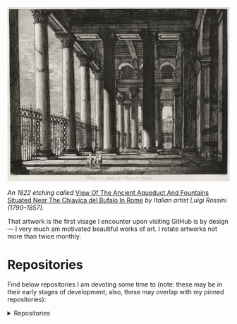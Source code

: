 <!-- ## Aesthetics -->


![View Of The Ancient Aqueduct And Fountains Situated Near The Chiavica del Bufalo In Rome,  Luigi Rossini, 1822](https://github.com/AFg6K7h4fhy2/AFg6K7h4fhy2/raw/main/assets/profile_images/View_Of_The_Ancient_Aquaduct_And_Fountains_Situated_Near_The_Chiavica_del_Bufalo_In_Rome.jpg)

_An 1822 etching called_ [View Of The Ancient Aqueduct And Fountains Situated Near The Chiavica del Bufalo In Rome](https://www.metmuseum.org/art/collection/search/400234) _by Italian artist Luigi Rossini (1790–1857)._

<!-- ![Aurora Borealis, Frederic Edwin Church (1826–1900)](https://github.com/AFg6K7h4fhy2/AFg6K7h4fhy2/raw/main/assets/profile_images/Aurora_Borealis_Frederic_Edwin_Church_1865_Oil_On_Canvas_Romanticism.jpg)


_An 1865 oil on canvas [painting](https://en.wikipedia.org/wiki/Aurora_Borealis_(painting)) called_ Aurora Borealis _by [Frederic Edwin Church](https://en.wikipedia.org/wiki/Frederic_Edwin_Church) (1826–1900)_. -->


That artwork is the first visage I encounter upon visiting GitHub is by design — I very much am motivated beautiful works of art. I rotate artworks not more than twice monthly.

<!-- # Context

I consider myself a _data scientist_.

> _Data Scientist: Person who is better at statistics than any software engineer and better software engineering than any statistician._
>
> —Josh Wills
>

I perceive my skills as being more aligned with this variant of the above quote:

> _Data Scientist: Person who is worse at statistics than any statistician and worse at software engineering than any software engineer._

I work for the [Center for Forecasting and Outbreak Analytics](https://www.cdc.gov/forecast-outbreak-analytics/index.html) (CFA) [March 2023-Present].

![](https://komarev.com/ghpvc/?username=AFg6K7h4fhy2&color=yellow&style=for-the-badge&label=NON-UNIQUE_VISITS)

# Communication

I operate by [^crocker]

<details markdown=1>
<summary>
Crocker's Rules
</summary>

> Declaring yourself to be operating by "Crocker's Rules" means that other people are allowed to optimize their messages for information, not for being nice to you.  Crocker's Rules means that you have accepted full responsibility for the operation of your own mind - if you're offended, it's your fault.  Anyone is allowed to call you a moron and claim to be doing you a favor.  (Which, in point of fact, they would be.  One of the big problems with this culture is that everyone's afraid to tell you you're wrong, or they think they have to dance around it.)  Two people using Crocker's Rules should be able to communicate all relevant information in the minimum amount of time, without paraphrasing or social formatting.  Obviously, don't declare yourself to be operating by Crocker's Rules unless you have that kind of mental discipline.
>
> Note that Crocker's Rules does not mean you can insult people; it means that other people don't have to worry about whether they are insulting you.  Crocker's Rules are a discipline, not a privilege.  Furthermore, taking advantage of Crocker's Rules does not imply reciprocity.  How could it?  Crocker's Rules are something you do for yourself, to maximize information received - not something you grit your teeth over and do as a favor.
>
> "Crocker's Rules" are named after Lee Daniel Crocker.
</details>

[^crocker]: For more information on Crocker's Rules, see [the original formulation](http://sl4.org/crocker.html) and [the LessWrong explanation](https://www.lesswrong.com/tag/crockers-rules).

Any feedback is appreciated. If you have something to critique about me or my work or something to tell me, please [make an issue here](https://github.com/AFg6K7h4fhy2/AFg6K7h4fhy2/issues) or in the specific repository you have comments on. I can also be contacted at (my profile name) (at) (proton) (dot) (me). As far as roasts go, [this AI bot](https://github-roast.pages.dev/) critiqued any earlier version of my profile...which I am taking as feedback:

<details markdown=1>
<summary>
A Roasting Of My Profile
</summary>

> Well, well, well, if it isn't the enigma of GitHub! "upx3—TM (CFA)"? Is that a name or a failed CAPTCHA test? With a bio as bland as plain toast and just a few followers, it seems like you're trying to forecast your own social life—spoiler alert: it's not looking good.
>
> You’re a Data Scientist at the CDC, yet the only thing your repositories seem to be good at is collecting dust. I see you’ve dabbled in Python, JAX, and NumPyro; too bad your coding skills are hiding away like your personality. And what’s with the fascination with paleontology and global catastrophic risk? Are you trying to model not just diseases but your own social extinction?
>
> Your readme looks more like an art critique than a professional introduction. Maybe instead of allocating your time to creating personal templates that even you can’t be bothered to star, you could take a moment to autocorrect your ambition into something a little less… unfocused?
>
> But hey, kudos for the “good health” wishes at the end—because clearly, you have plenty of time to ponder life choices while your code sits idle. Here’s hoping your next repo has as much personality as the artwork you’re so proud of.
</details> -->

# Repositories

Find below repositories I am devoting some time to (note: these may be in their early stages of development; also, these may overlap with my pinned repositories):

<details markdown=1>
<summary>
Repositories
</summary>

| Repository &emsp;| Description |
|:---|:---|
| [`paleo-utils`](https://github.com/AFg6K7h4fhy2/Paleo-Utils) | Tools for the author to facilitate various tasks in paleontological work, including specimen labels, systematics organization, measurement grids, and imaging utilities.  |
| [`genetic-evolution-tournament`](https://github.com/AFg6K7h4fhy2/Genetic-Evolution-Tournament) | The Genetic Evolution Tournament (GET) is a Metaculus human judgment forecasting tournament that aims to generate forecasts and scenario regarding the use of DNA and reproductive technologies on humans for treatment and enhancement.  |
| [`forecasttools-py`](https://github.com/CDCgov/forecasttools-py) | A Python package for common pre- and post-processing operations done by CFA Predict for short term forecasting, nowcasting, and scenario modeling.  |
</details>


<!-- # Varia

<details markdown=1>

<summary>
Some Quotes
</summary>

> _Organisms are born; man is made._
>
> J. D. Bernal, 1929

...

> _If some future organisms found the remains of humans only as fossils, it would not be astonished. It would place them with the monkeys; its peculiarity would only be in its bipedal gait, but bipedalism would have already been recognized as a common form of locomotion. The abnormally swollen, bubbled-up brain-capsule might draw attention; but it would hardly be evident from physiology alone that this was the species that transformed the planet in a way unlike any other in the billions of years of life's history._
>
> —Adolf Remane, 1971

...

> _If you can't explain something simply, you don't understand it well enough._
>
> —Albert Einstein

</details>


<details markdown=1>

<summary>
Some Selected Wisdom
</summary>


From _The Art Of Worldly Wisdom_ (1653) by Baltasar Gracian; translated (1892) by Joseph Jacobs. The below consists of a sample of those entries the author believes most important to his work.

> xi Cultivate those who can teach you.
>
> Let friendly intercourse be a school of knowledge, and culture be taught through conversation: thus you make your friends your teachers and mingle the pleasures of conversation with the advantages of instruction. Sensible persons thus enjoy alternating pleasures: they reap applause for what they say, and gain instruction from what they hear. We are always attracted to others by our own interest, but in this case it is of a higher kind. Wise men frequent the houses of great noblemen not because they are temples of vanity, but as theatres of good breeding. There be gentlemen who have the credit of worldly wisdom, because they are not only themselves oracles of all nobleness by their example and their behaviour, but those who surround them form a well-bred academy of worldly wisdom of the best and noblest kind.

...

> xii Nature and Art:
>
> material and workmanship. There is no beauty unadorned and no excellence that would not become barbaric if it were not supported by artifice: this remedies the evil and improves the good. Nature scarcely ever gives us the very best; for that we must have recourse to art. Without this the best of natural dispositions is uncultured, and half is lacking to any excellence if training is absent. Everyone has something unpolished without artificial training, and every kind of excellence needs some polish.

...


> xviii Application and Ability.
>
> There is no attaining eminence without both, and where they unite there is the greatest eminence. Mediocrity obtains more with application than superiority without it. Work is the price which is paid for reputation. What costs little is little worth. Even for the highest posts it is only in some cases application that is wanting, rarely the talent. To prefer moderate success in great things than eminence in a humble post has the excuse of a generous mind, but not so to be content with humble mediocrity when you could shine among the highest. Thus nature and art are both needed, and application sets on them the seal.


...



> xxiv Keep the Imagination under Control,
>
> sometimes correcting, sometimes assisting it. For it is all-important for our happiness, and even sets the reason right. It can tyrannise, and is not content with looking on, but influences and even often dominates life, causing it to be happy or burdensome according to the folly to which it leads. For it makes us either contented or discontented with ourselves. Before some it continually holds up the penalties of action, and becomes the mortifying lash of these fools. To others it promises happiness and adventure with blissful delusion. It can do all this unless the most prudent self-control keeps it in subjection.


...



> xxxv Think over Things, most over the most Important.
>
> All fools come to grief from want of thought. They never see even the half of things, and as they do not observe their own loss or gain, still less do they apply any diligence to them. Some make much of what imports little and little of much, always weighing in the wrong scale. Many never lose their common sense because they have none to lose. There are matters which should be observed with the closest attention of the mind, and thenceforth kept in its lowest depths. The wise man thinks over everything, but with a difference, most profoundly where there is some profound difficulty, and thinks that perhaps there is more in it than he thinks. Thus his comprehension extends as far as his apprehension.


...



> xlix Observation and Judgment.
>
> A man with these rules things, not they him. He sounds at once the profoundest depths; he is a phrenologist by means of physiognomy. On seeing a person he understands him and judges of his inmost nature. From a few observations he deciphers the most hidden recesses of his nature. Keen observation, subtle insight, judicious inference: with these he discovers, notices, grasps, and comprehends everything.

...


> liii Diligent and Intelligent.
>
> Diligence promptly executes what intelligence slowly excogitates. Hurry is the failing of fools; they know not the crucial point and set to work without preparation. On the other hand, the wise more often fail from procrastination; foresight begets deliberation, and remiss action often nullifies prompt judgment. Celerity is the mother of good fortune. He has done much who leaves nothing over till tomorrow. _Festina lente_ is a royal motto.


...


> lvii Slow and Sure.
>
> Early enough if well. Quickly done can be quickly undone. To last an eternity requires an eternity of preparation. Only excellence counts; only achievement endures. Profound intelligence is the only foundation for immortality. Worth much costs much. The precious metals are the heaviest.

...



> lix Finish off well.
>
> In the house of Fortune, if you enter by the gate of pleasure, you must leave by that of sorrow and vice versâ. You ought therefore to think of the finish, and attach more importance to a graceful exit than to applause on entrance. 'Tis the common lot of the unlucky to have a very fortunate outset and a very tragic end. The important point is not the vulgar applause on entrance—that comes to nearly all—but the general feeling at exit. Few in life are felt to deserve an encore. Fortune rarely accompanies anyone to the door: warmly as she may welcome the coming, she speeds but coldly the parting guest.


...



> lxxviii The Art of undertaking Things.
>
> Fools rush in through the door; for folly is always bold. The same simplicity which robs them of all attention to precautions deprives them of all sense of shame at failure. But prudence enters with more deliberation. Its forerunners are caution and care; they advance and discover whether you can also advance without danger. Every rush forward is freed from danger by caution, while fortune sometimes helps in such cases. Step cautiously where you suspect depth. Sagacity goes cautiously forward while precaution covers the ground. Nowadays there are unsuspected depths in human intercourse; you must therefore cast the lead at every step.


...



> lxxxvii Culture and Elegance.
>
> Man is born a barbarian, and only raises himself above the beast by culture. Culture therefore makes the man; the more a man, the higher. Thanks to it, Greece could call the rest of the world barbarians. Ignorance is very raw; nothing contributes so much to culture as knowledge. But even knowledge is coarse if without elegance. Not alone must our intelligence be elegant, but our desires, and above all our conversation. Some men are naturally elegant in internal and external qualities, in their thoughts, in their address, in their dress, which is the rind of the soul, and in their talents, which is its fruit. There are others, on the other hand, so gauche that everything about them, even their very excellences, is tarnished by an intolerable and barbaric want of neatness.



...


> xcix Reality and Appearance
>
> Things pass for what they seem, not for what they are. Few see inside; many take to the outside. It is not enough to be right, if right seem false and ill.


...



> cviii The Path to Greatness is along with Others.
>
> Intercourse works well: manners and taste are shared; good sense and even talent grow insensibly. Let the sanguine man then make a comrade of the lymphatic, and so with the other temperaments, so that without any forcing the golden mean is obtained. It is a great art to agree with others. The alternation of contraries beautifies and sustains the world: if it can cause harmony in the physical world, still more can it do so in the moral. Adopt this policy in the choice of friends and defendants; by joining extremes the more effective middle way is found.


...



> cxxxiii Revise your Judgments.
>
> To appeal to an inner Court of Revision makes things safe. Especially when the course of action is not clear, you gain time either to confirm or improve your decision. It affords new grounds for strengthening or corroborating your judgment. And if it is a matter of giving, the gift is the more valued from its being evidently well considered than for being promptly bestowed: long expected is highest prized. And if you have to deny, you gain time to decide how and when to mature the No that it may be made palatable. Besides, after the first heat of desire is passed the repulse of refusal is felt less keenly in cold blood. But especially when men press for a reply it is best to defer it, for as often as not that is only a feint to disarm attention.


...


> cliv Do not Believe, or Like, lightly.
>
> Maturity of mind is best shown in slow belief. Lying is the usual thing; then let belief be unusual. He that is lightly led away, soon falls into contempt. At the same time there is no necessity to betray your doubts in the good faith of others, for this adds insult to discourtesy, since you make out your informant to be either deceiver or deceived. Nor is this the only evil: want of belief is the mark of the liar, who suffers from two failings: he neither believes nor is believed. Suspension of judgment is prudent in a hearer: the speaker can appeal to his original source of information. There is a similar kind of imprudence in liking too easily, for lies may be told by deeds as well as in words, and this deceit is more dangerous for practical life.


...

> cxciv Have reasonable Views of Yourself and of your Affairs,
>
> especially in the beginning of life. Everyone has a high opinion of himself, especially those who have least ground for it. Everyone dreams of his good luck and thinks himself a wonder. Hope gives rise to extravagant promises which experience does not fulfill. Such idle imaginations merely serve as a wellspring of annoyance when disillusion comes with the true reality. The wise man anticipates such errors: he may always hope for the best, but he always expects the worst, so as to receive what comes with equanimity. True, it is wise to aim high so as to hit your mark, but not so high that you miss your mission at the very beginning of life. This correction of the ideas is necessary, because before experience comes expectation is sure to soar too high. The best panacea against folly is prudence. If a man knows the true sphere of his activity and position, he can reconcile his ideals with reality.


...



> cciv Attempt easy Tasks as if they were difficult, and difficult tasks as if they were easy.
>
> In the one case that confidence may not fall asleep, in the other that it may not be dismayed. For a thing to remain undone nothing more is needed than to think it done. On the other hand, patient industry overcomes impossibilities. Great undertakings are not to be brooded over, lest their difficulty when seen causes despair.


...



> ccxxxv Know how to Ask
>
> With some nothing easier: with others nothing so difficult. For there are men who cannot refuse: with them no skill is required. But with others their first word at all times is No; with them great art is required, and with all the propitious moment. Surprise them when in a pleasant mood, when a repast of body or soul has just left them refreshed, if only their shrewdness has not anticipated the cunning of the applicant. The days of joy are the days of favour, for joy overflows from the inner man into the outward creation. It is no use applying when another has been refused, since the objection to a No has just been overcome. Nor is it a good time after sorrow. To oblige a person beforehand is a sure way, unless he is mean.




</details>-->

<!--
Some documents I appreciate
such as the Universal Declaration
Of Human Rights can be added
in the future.
-->
